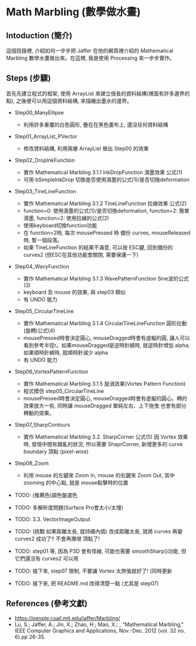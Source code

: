 Math Marbling (數學做水畫)
==========================

Intoduction (簡介)
------------------
這個目錄裡, 介紹如何一步步把 Jaffer 在他的網頁裡介紹的 Mathematical Marbling 數學水畫做出來。在這裡, 我是使用 Processing 來一步步實作。

Steps (步驟)
------------
首先先建立程式的框架, 使用 ArrayList<PVector> 來建立很長的資料結構(裡面有許多邊界的點), 之後便可以用這個資料結構, 來描繪出墨水的邊界。

- Step00_ManyEllipse 
  - 利用許多重覆的白色圓形, 疊在在黑色畫布上, 還沒任何資料結構
- Step01_ArrayList_PVector
  - 修改資料結構, 利用兩層 ArrayList 做出 Step00 的效果
- Step02_DropInkFunction
  - 實作 Mathematical Marbling 3.1.1 InkDropFunction 滴墨效果 公式(1)
  - 可用 bSimpleInkDrop 切換是否使用滴墨的公式(1)/是否切換deformation
- Step03_TineLineFunction
  - 實作 Mathematical Marbling 3.1.2 TineLineFunction 拉線效果 公式(2)
  - function=0: 使用滴墨的公式(1)/是否切換deformation, function=2: 簡單滴墨, function=2: 使用拉線的公式(2)
  - 使用keyboard切換function功能
  - 在 function=2時, 每次 mousePressed 時 備份 curves, mouseReleased 時, 暫一個段落。
  - 如果 TineLineFunction 的結果不滿意, 可以按 ESC鍵, 回到備份的 curves2 (但ESC在其他功能會關閉, 需要保護一下)
- Step04_WavyFunction
  - 實作 Mathematical Marbling 3.1.3 WavePatternFunction Sine波的公式(3)
  - keyboard 及 mouse 的效果, 與 step03 類似
  - 有 UNDO 能力
- Step05_CircularTineLine
  - 實作 Mathematical Marbling 3.1.4 CircularTineLineFunction 圓形拉動(旋轉)公式(4)
  - mousePressed時會決定圓心, mouseDragged時會有虛擬的圓, 讓人可以看到參考半徑r。如果mouseDragged是逆時針繞時, 就逆時針增加 alpha; 如果順時針繞時, 就順時針減少 alpha
  - 有 UNDO 能力
- Step06_VortexPatternFunction
  - 實作 Mathematical Marbling 3.1.5 旋渦效果(Vortex Pattern Function) 
  - 程式模仿 step05_CircularTineLine
  - mousePressed時會決定圓心, mouseDragged時會有虛擬的圓心。轉的效果放大一些, 同時讓 mouseDragged 單純左右、上下拖曳 也會有部分轉動的效果。
- Step07_SharpContours
  - 實作 Mathematical Marbling 3.2. SharpCorner 公式(5) 因 Vortex 效果時, 發現中間有錯亂的狀況, 所以需要 ShaprCorner, 新增更多的 curve boundary 頂點 (pixel-wise)
- Step08_Zoom
  - 利用 mouse 的左鍵來 Zoom In, mouse 的右鍵來 Zoom Out, 其中 zooming 的中心點, 就是 mouse點擊時的位置

- TODO: (推薦色)調色盤選色
- TODO: 多解析度問題(Surface Pro會太小/太慢)
- TODO: 3.3. VectorImageOutput
- TODO: (挑戰 如果距離太長, 就持續內插) 改成距離太長, 就將 curves 再變 curves2 成功了!! 不會再爆增 頂點了!
- TODO: step01 等, 因為 P3D 會有怪線, 可能也需要 smoothSharp()功能, 但它們還沒有 curves2 可以用
- TODO: 接下來, step07 限制, 不要讓 Vortex 太誇張就好了! (同時更新
- TODO: 接下來, 把 README.md 改得清楚一點 (尤其是 step07)



References (參考文獻)
---------------------
- https://people.csail.mit.edu/jaffer/Marbling/
- Lu, S.; Jaffer, A.; Jin, X.; Zhao, H.; Mao, X.; , "Mathematical Marbling," IEEE Computer Graphics and Applications, Nov.-Dec. 2012 (vol. 32 no. 6) pp 26-35.
